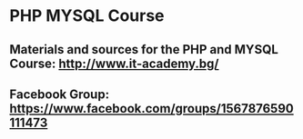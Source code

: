 PHP MYSQL Course
================

## Materials and sources for the PHP and MYSQL Course: http://www.it-academy.bg/
## Facebook Group: https://www.facebook.com/groups/1567876590111473 